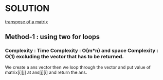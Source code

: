 # SOLUTION

[transpose of a matrix](https://leetcode.com/problems/transpose/)

## Method-1 : using two for loops

### Complexity : Time Complexity : O(m\*n) and space Complexity : O(1) excluding the vector that has to be returned.

We create a ans vector then we loop through the vector and put value of matrix[i][j] at ans[j][i] and return the ans.
